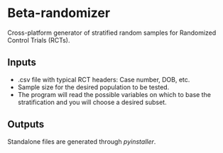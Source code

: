 # Beta-randomizer

Cross-platform generator of stratified random samples for Randomized Control Trials (RCTs).

## Inputs

* .csv file with typical RCT headers: Case number, DOB, etc.
* Sample size for the desired population to be tested.
* The program will read the possible variables on which to base the stratification and you will choose a desired subset.

## Outputs

Standalone files are generated through _pyinstaller_. 
